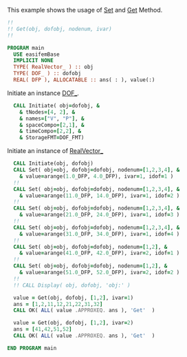 This example shows the usage of [Set](Set.md)  and [Get](Get.md) Method.

```fortran
!!
!! Get(obj, dofobj, nodenum, ivar)
!!
```

```fortran
PROGRAM main
  USE easifemBase
  IMPLICIT NONE
  TYPE( RealVector_ ) :: obj
  TYPE( DOF_ ) :: dofobj
  REAL( DFP ), ALLOCATABLE :: ans( : ), value(:)
```

Initiate an instance [DOF_](../DOF/DOF_.md).

```fortran
  CALL Initiate( obj=dofobj, &
    & tNodes=[4, 2], &
    & names=["V", "P"], &
    & spaceCompo=[2,1], &
    & timeCompo=[2,2], &
    & StorageFMT=DOF_FMT)
```

Initiate an instance of [RealVector_](RealVector_.md)

```fortran
  CALL Initiate(obj, dofobj)
  CALL Set( obj=obj, dofobj=dofobj, nodenum=[1,2,3,4], &
    & value=arange(1.0_DFP, 4.0_DFP), ivar=1, idof=1 )
  !!
  CALL Set( obj=obj, dofobj=dofobj, nodenum=[1,2,3,4], &
    & value=arange(11.0_DFP, 14.0_DFP), ivar=1, idof=2 )
  !!
  CALL Set( obj=obj, dofobj=dofobj, nodenum=[1,2,3,4], &
    & value=arange(21.0_DFP, 24.0_DFP), ivar=1, idof=3 )
  !!
  CALL Set( obj=obj, dofobj=dofobj, nodenum=[1,2,3,4], &
    & value=arange(31.0_DFP, 34.0_DFP), ivar=1, idof=4 )
  !!
  CALL Set( obj=obj, dofobj=dofobj, nodenum=[1,2], &
    & value=arange(41.0_DFP, 42.0_DFP), ivar=2, idof=1 )
  !!
  CALL Set( obj=obj, dofobj=dofobj, nodenum=[1,2], &
    & value=arange(51.0_DFP, 52.0_DFP), ivar=2, idof=2 )
  !!
  !! CALL Display( obj, dofobj, 'obj:' )
```

```fortran
  value = Get(obj, dofobj, [1,2], ivar=1)
  ans = [1,2,11,12,21,22,31,32]
  CALL OK( ALL( value .APPROXEQ. ans ), 'Get'  )
```

```fortran
  value = Get(obj, dofobj, [1,2], ivar=2)
  ans = [41,42,51,52]
  CALL OK( ALL( value .APPROXEQ. ans ), 'Get'  )
```

```fortran
END PROGRAM main
```
